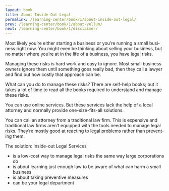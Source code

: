 ```yaml
---
layout: book
title: About Inside-Out Legal
permalink: /learning-center/book/1/about-inside-out-legal/
prev: /learning-center/book/1/about-vellum/
next: /learning-center/book/1/disclaimer/
---
```


Most likely you’re either start­ing a busi­ness or you’re run­ning a small busi­ness right now. You might even be think­ing about sell­ing your busi­ness, but no mat­ter where you’re at in the life of a busi­ness, you have legal risks.

Man­ag­ing these risks is hard work and easy to ignore. Most small busi­ness own­ers ignore them until some­thing goes really bad, then they call a lawyer and find out how costly that approach can be.

What can you do to man­age these risks? There are self-help books; but it takes a lot of time to read all the books required to under­stand and man­age these risks.

You can use online ser­vices. But these ser­vices lack the help of a local attor­ney and nor­mally pro­vide one-size-fits-all solutions.

You can call an attor­ney from a tra­di­tional law firm. This is expen­sive and tra­di­tional law firms aren’t equipped with the tools needed to man­age legal risks. They’re mostly good at react­ing to legal prob­lems rather than pre­vent­ing them.

The solu­tion: Inside-out Legal Services
<ul><li>is a low-cost way to man­age legal risks the same way large cor­po­ra­tions do</li>
<li>is about learn­ing just enough law to be aware of what can harm a small business</li>
<li>is about tak­ing pre­ven­tive measures</li>
<li>can be your legal department</li></ul>
